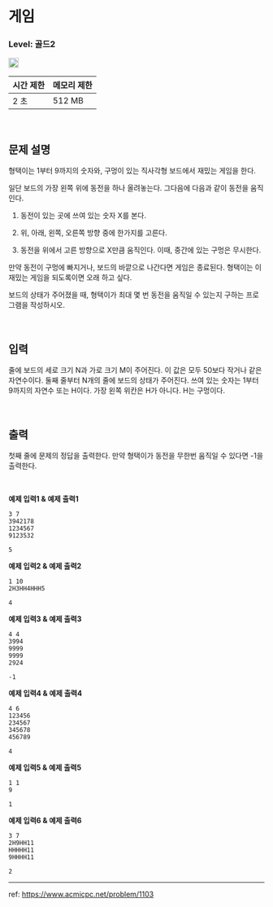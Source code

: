 # 게임

### Level: 골드2

<img src="https://d2gd6pc034wcta.cloudfront.net/tier/14.svg" style="width: 20px" />

<br>

| 시간 제한 | 메모리 제한 |
| -------- | ---------- |
| 2 초 | 512 MB |

<br>

## 문제 설명

형택이는 1부터 9까지의 숫자와, 구멍이 있는 직사각형 보드에서 재밌는 게임을 한다.

일단 보드의 가장 왼쪽 위에 동전을 하나 올려놓는다. 그다음에 다음과 같이 동전을 움직인다.

1. 동전이 있는 곳에 쓰여 있는 숫자 X를 본다.

2. 위, 아래, 왼쪽, 오른쪽 방향 중에 한가지를 고른다.

3. 동전을 위에서 고른 방향으로 X만큼 움직인다. 이때, 중간에 있는 구멍은 무시한다.

만약 동전이 구멍에 빠지거나, 보드의 바깥으로 나간다면 게임은 종료된다. 형택이는 이 재밌는 게임을 되도록이면 오래 하고 싶다.

보드의 상태가 주어졌을 때, 형택이가 최대 몇 번 동전을 움직일 수 있는지 구하는 프로그램을 작성하시오.

<br>

## 입력

줄에 보드의 세로 크기 N과 가로 크기 M이 주어진다. 이 값은 모두 50보다 작거나 같은 자연수이다. 둘째 줄부터 N개의 줄에 보드의 상태가 주어진다. 쓰여 있는 숫자는 1부터 9까지의 자연수 또는 H이다. 가장 왼쪽 위칸은 H가 아니다. H는 구멍이다.

<br>

## 출력

첫째 줄에 문제의 정답을 출력한다. 만약 형택이가 동전을 무한번 움직일 수 있다면 -1을 출력한다.

<br>

**예제 입력1 & 예제 출력1**

```
3 7
3942178
1234567
9123532

```

```
5

```

**예제 입력2 & 예제 출력2**

```
1 10
2H3HH4HHH5

```

```
4

```

**예제 입력3 & 예제 출력3**

```
4 4
3994
9999
9999
2924

```

```
-1

```

**예제 입력4 & 예제 출력4**

```
4 6
123456
234567
345678
456789

```

```
4

```

**예제 입력5 & 예제 출력5**

```
1 1
9

```

```
1

```

**예제 입력6 & 예제 출력6**

```
3 7
2H9HH11
HHHHH11
9HHHH11

```

```
2

```

---

ref: https://www.acmicpc.net/problem/1103

